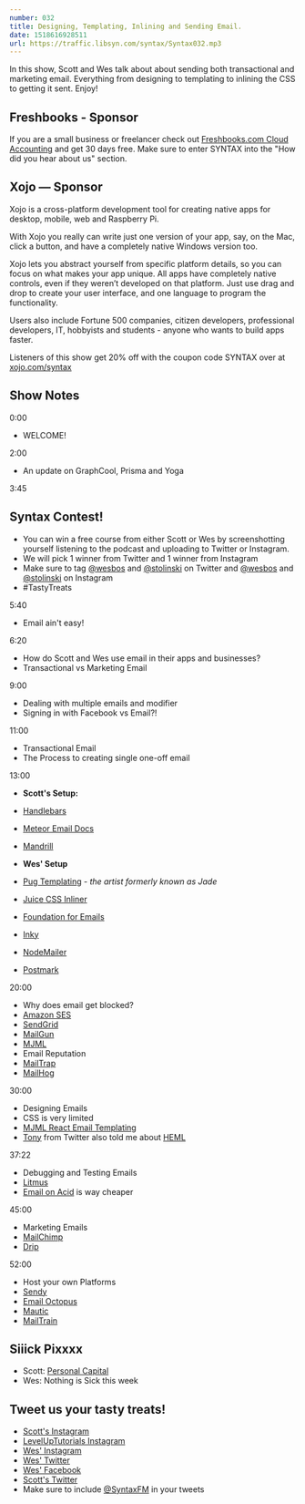 ```yaml
---
number: 032
title: Designing, Templating, Inlining and Sending Email.
date: 1518616928511
url: https://traffic.libsyn.com/syntax/Syntax032.mp3
---
```


In this show, Scott and Wes talk about about sending both transactional and marketing email. Everything from designing to templating to inlining the CSS to getting it sent. Enjoy!

## Freshbooks - Sponsor

If you are a small business or freelancer check out [Freshbooks.com Cloud Accounting](https://freshbooks.com/syntax) and get 30 days free. Make sure to enter SYNTAX into the "How did you hear about us" section.

## Xojo — Sponsor

Xojo is a cross-platform development tool for creating native apps for desktop, mobile, web and Raspberry Pi.

With Xojo you really can write just one version of your app, say, on the Mac, click a button, and have a completely native Windows version too.

Xojo lets you abstract yourself from specific platform details, so you can focus on what makes your app unique. All apps have completely native controls, even if they weren’t developed on that platform. Just use drag and drop to create your user interface, and one language to program the functionality.

Users also include Fortune 500 companies, citizen developers, professional developers, IT, hobbyists and students - anyone who wants to build apps faster.

Listeners of this show get 20% off with the coupon code SYNTAX over at [xojo.com/syntax](http://xojo.com/syntax)

## Show Notes

0:00

- WELCOME!

2:00

- An update on GraphCool, Prisma and Yoga

3:45

## Syntax Contest!

- You can win a free course from either Scott or Wes by screenshotting yourself listening to the podcast and uploading to Twitter or Instagram.
- We will pick 1 winner from Twitter and 1 winner from Instagram
- Make sure to tag [@wesbos](https://twitter.com/wesbos) and [@stolinski](https://twitter.com/stolinski) on Twitter and [@wesbos](https://instagram.com/wesbos) and [@stolinski](https://instagram.com/stolinski) on Instagram
- \#TastyTreats

5:40

- Email ain't easy!

6:20

- How do Scott and Wes use email in their apps and businesses?
- Transactional vs Marketing Email

9:00

- Dealing with multiple emails and modifier
- Signing in with Facebook vs Email?!

11:00

- Transactional Email
- The Process to creating single one-off email

13:00

- **Scott's Setup:**
- [Handlebars](http://handlebarsjs.com/)
- [Meteor Email Docs](https://docs.meteor.com/api/email.html)
- [Mandrill](https://www.mandrill.com/)

- **Wes' Setup**
- [Pug Templating](https://pugjs.org/api/getting-started.html) - _the artist formerly known as Jade_
- [Juice CSS Inliner](https://www.npmjs.com/package/juice)
- [Foundation for Emails](https://foundation.zurb.com/emails/email-templates.html)
- [Inky](https://github.com/zurb/inky)
- [NodeMailer](https://nodemailer.com/about/)
- [Postmark](https://postmarkapp.com)

20:00

- Why does email get blocked?
- [Amazon SES](https://aws.amazon.com/ses/)
- [SendGrid](https://sendgrid.com/)
- [MailGun](https://www.mailgun.com/)
- [MJML](https://mjml.io/)
- Email Reputation
- [MailTrap](https://mailtrap.io/)
- [MailHog](https://github.com/mailhog/MailHog)

30:00

- Designing Emails
- CSS is very limited
- [MJML React Email Templating](https://mjml.io/)
- [Tony](https://twitter.com/TonyRanieri/status/963591591159099393) from Twitter also told me about [HEML](https://heml.io/)

37:22

- Debugging and Testing Emails
- [Litmus](http://litmus.com/)
- [Email on Acid](https://www.emailonacid.com/) is way cheaper

45:00

- Marketing Emails
- [MailChimp](http://mailchimp.com/)
- [Drip](https://getdrip.com)

52:00

- Host your own Platforms
- [Sendy](http://wes.io/bvN7)
- [Email Octopus](https://emailoctopus.com/)
- [Mautic](http://mautic.org/)
- [MailTrain](https://github.com/Mailtrain-org/mailtrain)

## Siiick Pixxxx

- Scott: [Personal Capital](https://www.personalcapital.com/)
- Wes: Nothing is Sick this week

## Tweet us your tasty treats!

- [Scott's Instagram](https://www.instagram.com/stolinski/)
- [LevelUpTutorials Instagram](https://www.instagram.com/LevelUpTutorials/)
- [Wes' Instagram](https://www.instagram.com/wesbos/)
- [Wes' Twitter](https://twitter.com/wesbos)
- [Wes' Facebook](https://www.facebook.com/wesbos.developer)
- [Scott's Twitter](https://twitter.com/stolinski)
- Make sure to include [@SyntaxFM](https://twitter.com/SyntaxFM) in your tweets
